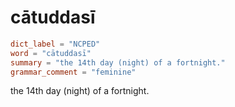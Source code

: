 # cātuddasī

``` toml
dict_label = "NCPED"
word = "cātuddasī"
summary = "the 14th day (night) of a fortnight."
grammar_comment = "feminine"
```

the 14th day (night) of a fortnight.

